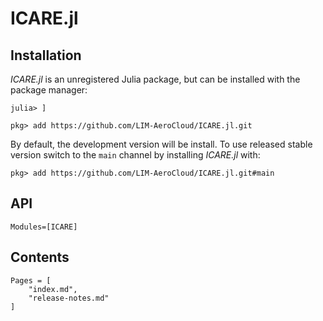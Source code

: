# ICARE.jl

## Installation

_ICARE.jl_ is an unregistered Julia package, but can be installed with the package manager:

```console
julia> ]

pkg> add https://github.com/LIM-AeroCloud/ICARE.jl.git
```

By default, the development version will be install. To use released stable version switch to
the `main` channel by installing _ICARE.jl_ with:

```console
pkg> add https://github.com/LIM-AeroCloud/ICARE.jl.git#main
```

## API

```@autodocs
Modules=[ICARE]
```

## Contents

```@contents
Pages = [
    "index.md",
    "release-notes.md"
]
```
